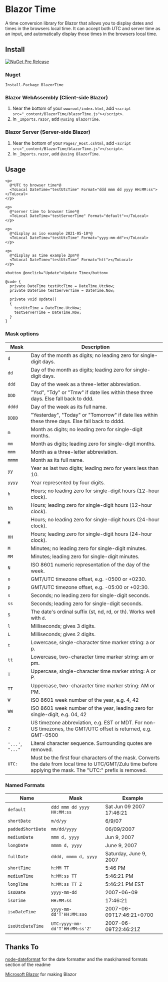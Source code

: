 # Blazor Time

A time conversion library for Blazor that allows you to display dates and times in the browsers local time. It can accept both UTC and server time as an input, and automatically display those times in the browsers local time.

## Install
[![NuGet Pre Release](https://img.shields.io/nuget/v/BlazorTime.svg)](https://www.nuget.org/packages/BlazorTime/)

### Nuget
    Install-Package BlazorTime

### Blazor WebAssembly (Client-side Blazor)

1. Near the bottom of your `wwwroot/index.html`, add `<script src="_content/BlazorTime/blazorTime.js"></script>`.
2. In `_Imports.razor`, add `@using BlazorTime`.


### Blazor Server (Server-side Blazor)

1. Near the bottom of your `Pages/_Host.cshtml`, add `<script src="_content/BlazorTime/blazorTime.js"></script>`.
2. In `_Imports.razor`, add `@using BlazorTime`.

## Usage
``` RAZOR
<p>
  @*UTC to browser time*@
  <ToLocal DateTime="testUtcTime" Format="ddd mmm dd yyyy HH:MM:ss"></ToLocal>
</p>

<p>
  @*server time to browser time*@
  <ToLocal DateTime="testServerTime" Format="default"></ToLocal>
</p>

<p>
  @*display as iso example 2021-05-10*@
  <ToLocal DateTime="testUtcTime" Format="yyyy-mm-dd"></ToLocal>
</p>

<p>
  @*display as time example 2pm*@
  <ToLocal DateTime="testUtcTime" Format="htt"></ToLocal>
</p>

<button @onclick="Update">Update Time</button>

@code {
  private DateTime testUtcTime = DateTime.UtcNow;
  private DateTime testServerTime = DateTime.Now;

  private void Update()
  {
    testUtcTime = DateTime.UtcNow;
    testServerTime = DateTime.Now;
  }
}
```


### Mask options

| Mask             | Description                                                                                                                                                   |
| ---------------- | ------------------------------------------------------------------------------------------------------------------------------------------------------------- |
| `d`              | Day of the month as digits; no leading zero for single-digit days.                                                                                            |
| `dd`             | Day of the month as digits; leading zero for single-digit days.                                                                                               |
| `ddd`            | Day of the week as a three-letter abbreviation.                                                                                                               |
| `DDD`            | "Ysd", "Tdy" or "Tmw" if date lies within these three days. Else fall back to ddd.                                                                            |
| `dddd`           | Day of the week as its full name.                                                                                                                             |
| `DDDD`           | "Yesterday", "Today" or "Tomorrow" if date lies within these three days. Else fall back to dddd.                                                              |
| `m`              | Month as digits; no leading zero for single-digit months.                                                                                                     |
| `mm`             | Month as digits; leading zero for single-digit months.                                                                                                        |
| `mmm`            | Month as a three-letter abbreviation.                                                                                                                         |
| `mmmm`           | Month as its full name.                                                                                                                                       |
| `yy`             | Year as last two digits; leading zero for years less than 10.                                                                                                 |
| `yyyy`           | Year represented by four digits.                                                                                                                              |
| `h`              | Hours; no leading zero for single-digit hours (12-hour clock).                                                                                                |
| `hh`             | Hours; leading zero for single-digit hours (12-hour clock).                                                                                                   |
| `H`              | Hours; no leading zero for single-digit hours (24-hour clock).                                                                                                |
| `HH`             | Hours; leading zero for single-digit hours (24-hour clock).                                                                                                   |
| `M`              | Minutes; no leading zero for single-digit minutes.                                                                                                            |
| `MM`             | Minutes; leading zero for single-digit minutes.                                                                                                               |
| `N`              | ISO 8601 numeric representation of the day of the week.                                                                                                       |
| `o`              | GMT/UTC timezone offset, e.g. -0500 or +0230.                                                                                                                 |
| `p`              | GMT/UTC timezone offset, e.g. -05:00 or +02:30.                                                                                                               |
| `s`              | Seconds; no leading zero for single-digit seconds.                                                                                                            |
| `ss`             | Seconds; leading zero for single-digit seconds.                                                                                                               |
| `S`              | The date's ordinal suffix (st, nd, rd, or th). Works well with `d`.                                                                                           |
| `l`              | Milliseconds; gives 3 digits.                                                                                                                                 |
| `L`              | Milliseconds; gives 2 digits.                                                                                                                                 |
| `t`              | Lowercase, single-character time marker string: a or p.                                                                                                       |
| `tt`             | Lowercase, two-character time marker string: am or pm.                                                                                                        |
| `T`              | Uppercase, single-character time marker string: A or P.                                                                                                       |
| `TT`             | Uppercase, two-character time marker string: AM or PM.                                                                                                        |
| `W`              | ISO 8601 week number of the year, e.g. 4, 42                                                                                                                  |
| `WW`             | ISO 8601 week number of the year, leading zero for single-digit, e.g. 04, 42                                                                                  |
| `Z`              | US timezone abbreviation, e.g. EST or MDT. For non-US timezones, the GMT/UTC offset is returned, e.g. GMT-0500                                                |
| `'...'`, `"..."` | Literal character sequence. Surrounding quotes are removed.                                                                                                   |
| `UTC:`           | Must be the first four characters of the mask. Converts the date from local time to UTC/GMT/Zulu time before applying the mask. The "UTC:" prefix is removed. |

### Named Formats

| Name              | Mask                           | Example                  |
| ----------------- | ------------------------------ | ------------------------ |
| `default`         | `ddd mmm dd yyyy HH:MM:ss`     | Sat Jun 09 2007 17:46:21 |
| `shortDate`       | `m/d/yy`                       | 6/9/07                   |
| `paddedShortDate` | `mm/dd/yyyy`                   | 06/09/2007               |
| `mediumDate`      | `mmm d, yyyy`                  | Jun 9, 2007              |
| `longDate`        | `mmmm d, yyyy`                 | June 9, 2007             |
| `fullDate`        | `dddd, mmmm d, yyyy`           | Saturday, June 9, 2007   |
| `shortTime`       | `h:MM TT`                      | 5:46 PM                  |
| `mediumTime`      | `h:MM:ss TT`                   | 5:46:21 PM               |
| `longTime`        | `h:MM:ss TT Z`                 | 5:46:21 PM EST           |
| `isoDate`         | `yyyy-mm-dd`                   | 2007-06-09               |
| `isoTime`         | `HH:MM:ss`                     | 17:46:21                 |
| `isoDateTime`     | `yyyy-mm-dd'T'HH:MM:sso`       | 2007-06-09T17:46:21+0700 |
| `isoUtcDateTime`  | `UTC:yyyy-mm-dd'T'HH:MM:ss'Z'` | 2007-06-09T22:46:21Z     |



## Thanks To
[node-dateformat](https://github.com/felixge/node-dateformat/blob/master/Readme.md) for the date formatter and the mask/named formats section of the readme

[Microsoft Blazor](https://dotnet.microsoft.com/apps/aspnet/web-apps/blazor) for making Blazor
